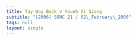 ```yaml
---
title: Tay Way Bock v Yeunh Oi Siong
subtitle: "[2006] SGHC 21 / 02\_February\_2006"
tags: null
layout: single
---
```


